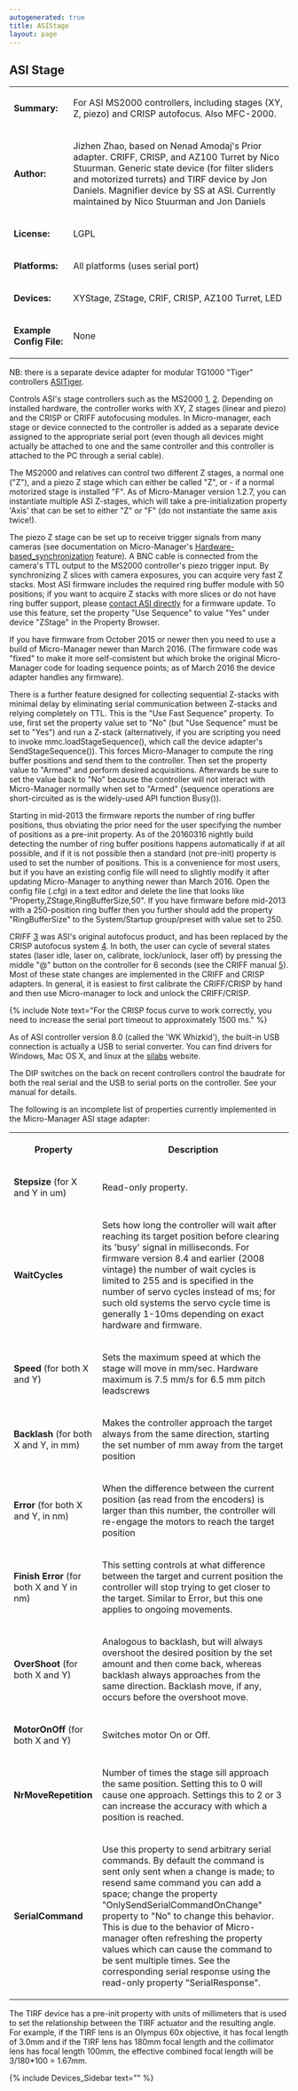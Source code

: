 ```yaml
---
autogenerated: true
title: ASIStage
layout: page
---
```


## ASI Stage

<table>
<tr>
<td markdown="1">

**Summary:**

</td>
<td markdown="1">

For ASI MS2000 controllers, including stages (XY, Z, piezo) and CRISP
autofocus. Also MFC-2000.

</td>
</tr>
<tr>
<td markdown="1">

**Author:**

</td>
<td markdown="1">

Jizhen Zhao, based on Nenad Amodaj's Prior adapter. CRIFF, CRISP, and
AZ100 Turret by Nico Stuurman. Generic state device (for filter sliders
and motorized turrets) and TIRF device by Jon Daniels. Magnifier device
by SS at ASI. Currently maintained by Nico Stuurman and Jon Daniels

</td>
</tr>
<tr>
<td markdown="1">

**License:**

</td>
<td markdown="1">

LGPL

</td>
</tr>
<tr>
<td markdown="1">

**Platforms:**

</td>
<td markdown="1">

All platforms (uses serial port)

</td>
</tr>
<tr>
<td markdown="1">

**Devices:**

</td>
<td markdown="1">

XYStage, ZStage, CRIF, CRISP, AZ100 Turret, LED

</td>
</tr>
<tr>
<td markdown="1">

**Example Config File:**

</td>
<td markdown="1">

None

</td>
</tr>
</table>

NB: there is a separate device adapter for modular TG1000 "Tiger"
controllers [ASITiger](ASITiger "wikilink").

Controls ASI's stage controllers such as the MS2000
[1](http://www.asiimaging.com/products/controllers/ms-2000-wk-multi-axis-stage-controller/),
[2](http://www.asiimaging.com/products/controllers/rm-2000-rack-mount-stage-controller/).
Depending on installed hardware, the controller works with XY, Z stages
(linear and piezo) and the CRISP or CRIFF autofocusing modules. In
Micro-manager, each stage or device connected to the controller is added
as a separate device assigned to the appropriate serial port (even
though all devices might actually be attached to one and the same
controller and this controller is attached to the PC through a serial
cable).

The MS2000 and relatives can control two different Z stages, a normal
one ("Z"), and a piezo Z stage which can either be called "Z", or - if a
normal motorized stage is installed "F". As of Micro-Manager version
1.2.7, you can instantiate multiple ASI Z-stages, which will take a
pre-initialization property 'Axis' that can be set to either "Z" or "F"
(do not instantiate the same axis twice!).

The piezo Z stage can be set up to receive trigger signals from many
cameras (see documentation on Micro-Manager's
[Hardware-based\_synchronization](Hardware-based_synchronization "wikilink")
feature). A BNC cable is connected from the camera's TTL output to the
MS2000 controller's piezo trigger input. By synchronizing Z slices with
camera exposures, you can acquire very fast Z stacks. Most ASI firmware
includes the required ring buffer module with 50 positions; if you want
to acquire Z stacks with more slices or do not have ring buffer support,
please [contact ASI directly](http://www.asiimaging.com/contact-us/) for
a firmware update. To use this feature, set the property "Use Sequence"
to value "Yes" under device "ZStage" in the Property Browser.

If you have firmware from October 2015 or newer then you need to use a
build of Micro-Manager newer than March 2016. (The firmware code was
"fixed" to make it more self-consistent but which broke the original
Micro-Manager code for loading sequence points; as of March 2016 the
device adapter handles any firmware).

There is a further feature designed for collecting sequential Z-stacks
with minimal delay by eliminating serial communication between Z-stacks
and relying completely on TTL. This is the "Use Fast Sequence" property.
To use, first set the property value set to "No" (but "Use Sequence"
must be set to "Yes") and run a Z-stack (alternatively, if you are
scripting you need to invoke mmc.loadStageSequence(), which call the
device adapter's SendStageSequence()). This forces Micro-Manager to
compute the ring buffer positions and send them to the controller. Then
set the property value to "Armed" and perform desired acquisitions.
Afterwards be sure to set the value back to "No" because the controller
will not interact with Micro-Manager normally when set to "Armed"
(sequence operations are short-circuited as is the widely-used API
function Busy()).

Starting in mid-2013 the firmware reports the number of ring buffer
positions, thus obviating the prior need for the user specifying the
number of positions as a pre-init property. As of the 20160316 nightly
build detecting the number of ring buffer positions happens
automatically if at all possible, and if it is not possible then a
standard (not pre-init) property is used to set the number of positions.
This is a convenience for most users, but if you have an existing config
file will need to slightly modify it after updating Micro-Manager to
anything newer than March 2016. Open the config file (.cfg) in a text
editor and delete the line that looks like
"Property,ZStage,RingBufferSize,50". If you have firmware before
mid-2013 with a 250-position ring buffer then you further should add the
property "RingBufferSize" to the System/Startup group/preset with value
set to 250.

CRIFF
[3](http://www.asiimaging.com/products/focus-stabilization/criff-continuous-reflective-interface-feedback-focus-system/)
was ASI's original autofocus product, and has been replaced by the CRISP
autofocus system
[4](http://www.asiimaging.com/products/focus-stabilization/crisp-autofocus-system/).
In both, the user can cycle of several states states (laser idle, laser
on, calibrate, lock/unlock, laser off) by pressing the middle "@" button
on the controller for 6 seconds (see the CRIFF manual
[5](http://www.asiimaging.com/ftp2asi/Manuals/CRIFF%media/20Manual.pdf)). Most
of these state changes are implemented in the CRIFF and CRISP adapters.
In general, it is easiest to first calibrate the CRIFF/CRISP by hand and
then use Micro-manager to lock and unlock the CRIFF/CRISP.

{% include Note text="For the CRISP focus curve to work correctly, you need to increase the serial port timeout to approximately 1500 ms." %}

As of ASI controller version 8.0 (called the 'WK Whizkid'), the built-in
USB connection is actually a USB to serial converter. You can find
drivers for Windows, Mac OS X, and linux at the
[silabs](http://www.silabs.com/products/mcu/Pages/USBtoUARTBridgeVCPDrivers.aspx)
website.

The DIP switches on the back on recent controllers control the baudrate
for both the real serial and the USB to serial ports on the controller.
See your manual for details.

The following is an incomplete list of properties currently implemented
in the Micro-Manager ASI stage adapter:

<table>
<tr>
<th>

Property

</th>
<th>

Description

</th>
</tr>
<tr>
<td markdown="1">

<b>Stepsize</b> (for X and Y in um)

</td>
<td markdown="1">

Read-only property.

</td>
</tr>
<tr>
<td markdown="1">

<b>WaitCycles</b>

</td>
<td markdown="1">

Sets how long the controller will wait after reaching its target
position before clearing its 'busy' signal in milliseconds. For firmware
version 8.4 and earlier (2008 vintage) the number of wait cycles is
limited to 255 and is specified in the number of servo cycles instead of
ms; for such old systems the servo cycle time is generally 1-10ms
depending on exact hardware and firmware.

</td>
</tr>
<tr>
<td markdown="1">

<b>Speed</b> (for both X and Y)

</td>
<td markdown="1">

Sets the maximum speed at which the stage will move in mm/sec. Hardware
maximum is 7.5 mm/s for 6.5 mm pitch leadscrews

</td>
</tr>
<tr>
<td markdown="1">

<b>Backlash</b> (for both X and Y, in mm)

</td>
<td markdown="1">

Makes the controller approach the target always from the same direction,
starting the set number of mm away from the target position

</td>
</tr>
<tr>
<td markdown="1">

<b>Error</b> (for both X and Y, in nm)

</td>
<td markdown="1">

When the difference between the current position (as read from the
encoders) is larger than this number, the controller will re-engage the
motors to reach the target position

</td>
</tr>
<tr>
<td markdown="1">

<b>Finish Error</b> (for both X and Y in nm)

</td>
<td markdown="1">

This setting controls at what difference between the target and current
position the controller will stop trying to get closer to the target.
Similar to Error, but this one applies to ongoing movements.

</td>
</tr>
<tr>
<td markdown="1">

<b>OverShoot</b> (for both X and Y)

</td>
<td markdown="1">

Analogous to backlash, but will always overshoot the desired position by
the set amount and then come back, whereas backlash always approaches
from the same direction. Backlash move, if any, occurs before the
overshoot move.

</td>
</tr>
<tr>
<td markdown="1">

<b>MotorOnOff</b> (for both X and Y)

</td>
<td markdown="1">

Switches motor On or Off.

</td>
</tr>
<tr>
<td markdown="1">

<b>NrMoveRepetition</b>

</td>
<td markdown="1">

Number of times the stage sill approach the same position. Setting this
to 0 will cause one approach. Settings this to 2 or 3 can increase the
accuracy with which a position is reached.

</td>
</tr>
<tr>
<td markdown="1">

<b>SerialCommand</b>

</td>
<td markdown="1">

Use this property to send arbitrary serial commands. By default the
command is sent only sent when a change is made; to resend same command
you can add a space; change the property "OnlySendSerialCommandOnChange"
property to "No" to change this behavior. This is due to the behavior of
Micro-manager often refreshing the property values which can cause the
command to be sent multiple times. See the corresponding serial response
using the read-only property "SerialResponse".

</td>
</tr>
</table>

The TIRF device has a pre-init property with units of millimeters that
is used to set the relationship between the TIRF actuator and the
resulting angle. For example, if the TIRF lens is an Olympus 60x
objective, it has focal length of 3.0mm and if the TIRF lens has 180mm
focal length and the collimator lens has focal length 100mm, the
effective combined focal length will be 3/180\*100 = 1.67mm.

{% include Devices_Sidebar text="" %}
